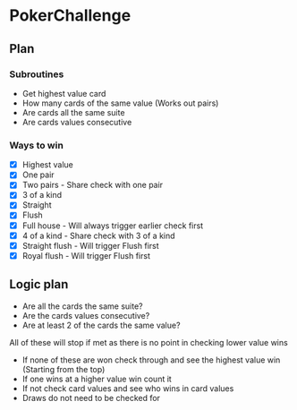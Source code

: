# PokerChallenge

## Plan   
### Subroutines   
- Get highest value card
- How many cards of the same value (Works out pairs)
- Are cards all the same suite 
- Are cards values consecutive

### Ways to win
- [x] Highest value
- [x] One pair
- [x] Two pairs - Share check with one pair
- [x] 3 of a kind
- [x] Straight
- [x] Flush
- [x] Full house - Will always trigger earlier check first
- [x] 4 of a kind - Share check with 3 of a kind
- [x] Straight flush - Will trigger Flush first
- [x] Royal flush - Will trigger Flush first

## Logic plan   
- Are all the cards the same suite? 
- Are the cards values consecutive?
- Are at least 2 of the cards the same value?   

All of these will stop if met as there is no point in checking lower value wins   

- If none of these are won check through and see the highest value win (Starting from the top)
- If one wins at a higher value win count it 
- If not check card values and see who wins in card values
- Draws do not need to be checked for